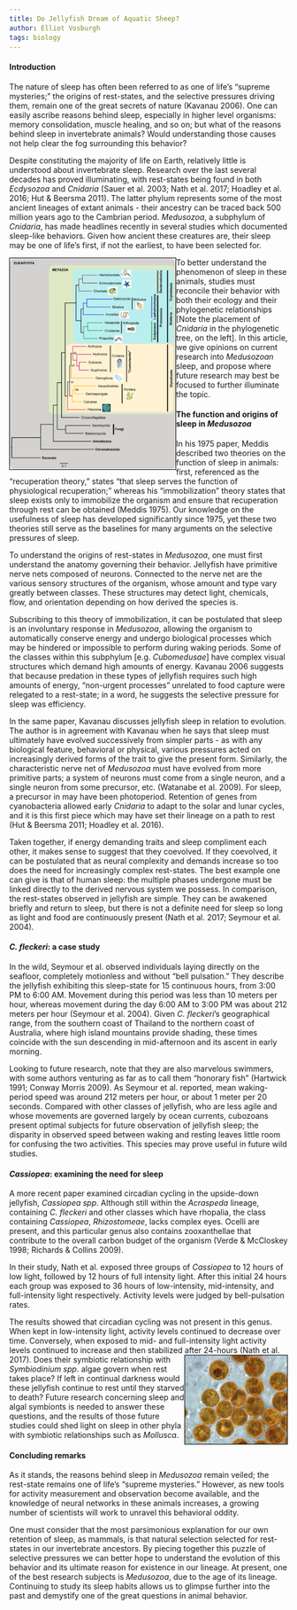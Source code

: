 ```yaml
---
title: Do Jellyfish Dream of Aquatic Sheep?
author: Elliot Vosburgh
tags: biology
---
```


#### Introduction

The nature of sleep has often been referred to as one of life’s “supreme mysteries;” the origins of rest-states, and the selective pressures driving them, remain one of the great secrets of nature (Kavanau 2006). One can easily ascribe reasons behind sleep, especially in higher level organisms: memory consolidation, muscle healing, and so on; but what of the reasons behind sleep in invertebrate animals? Would understanding those causes not help clear the fog surrounding this behavior?

Despite constituting the majority of life on Earth, relatively little is understood about invertebrate sleep. Research over the last several decades has proved illuminating, with rest-states being found in both *Ecdysozoa* and *Cnidaria* (Sauer et al. 2003; Nath et al. 2017; Hoadley et al. 2016; Hut & Beersma 2011). The latter phylum represents some of the most ancient lineages of extant animals - their ancestry can be traced back 500 million years ago to the Cambrian period. *Medusozoa*, a subphylum of *Cnidaria*, has made headlines recently in several studies which documented sleep-like behaviors. Given how ancient these creatures are, their sleep may be one of life’s first, if not the earliest, to have been selected for.

<img src="/assets/16april2020/Metazoan_Phylogenetic_Tree.png" alt="Phylogenetic tree of Metazoa" width="300" align="left" style="border:1px solid black"/>

To better understand the phenomenon of sleep in these animals, studies must reconcile their behavior with both their ecology and their phylogenetic relationships [Note the placement of *Cnidaria* in the phylogenetic tree, on the left]. In this article, we give opinions on current research into *Medusozoan* sleep, and propose where future research may best be focused to further illuminate the topic.

#### The function and origins of sleep in *Medusozoa*

In his 1975 paper, Meddis described two theories on the function of sleep in animals: first, referenced as the “recuperation theory,” states “that sleep serves the function of physiological recuperation;” whereas his “immobilization” theory states that sleep exists only to immobilize the organism and ensure that recuperation through rest can be obtained (Meddis 1975). Our knowledge on the usefulness of sleep has developed significantly since 1975, yet these two theories still serve as the baselines for many arguments on the selective pressures of sleep.

To understand the origins of rest-states in *Medusozoa*, one must first understand the anatomy governing their behavior. Jellyfish have primitive nerve nets composed of neurons. Connected to the nerve net are the various sensory structures of the organism, whose amount and type vary greatly between classes. These structures may detect light, chemicals, flow, and orientation depending on how derived the species is.

Subscribing to this theory of immobilization, it can be postulated that sleep is an involuntary response in *Medusozoa*, allowing the organism to automatically conserve energy and undergo biological processes which may be hindered or impossible to perform during waking periods. Some of the classes within this subphylum [e.g. *Cubomedusae*] have complex visual structures which demand high amounts of energy. Kavanau 2006 suggests that because predation in these types of jellyfish requires such high amounts of energy, “non-urgent processes” unrelated to food capture were relegated to a rest-state; in a word, he suggests the selective pressure for sleep was efficiency.

In the same paper, Kavanau discusses jellyfish sleep in relation to evolution. The author is in agreement with Kavanau when he says that sleep must ultimately have evolved successively from simpler parts - as with any biological feature, behavioral or physical, various pressures acted on increasingly derived forms of the trait to give the present form. Similarly, the characteristic nerve net of *Medusozoa* must have evolved from more primitive parts; a system of neurons must come from a single neuron, and a single neuron from some precursor, etc. (Watanabe et al. 2009). For sleep, a precursor in may have been photoperiod. Retention of genes from cyanobacteria allowed early *Cnidaria* to adapt to the solar and lunar cycles, and it is this first piece which may have set their lineage on a path to rest (Hut & Beersma 2011; Hoadley et al. 2016).

Taken together, if energy demanding traits and sleep compliment each other, it makes sense to suggest that they coevolved. If they coevolved, it can be postulated that as neural complexity and demands increase so too does the need for increasingly complex rest-states. The best example one can give is that of human sleep: the multiple phases undergone must be linked directly to the derived nervous system we possess. In comparison, the rest-states observed in jellyfish are simple. They can be awakened briefly and return to sleep, but there is not a definite need for sleep so long as light and food are continuously present (Nath et al. 2017; Seymour et al. 2004).

#### *C. fleckeri*: a case study

In the wild, Seymour et al. observed individuals laying directly on the seafloor, completely motionless and without “bell pulsation.” They describe the jellyfish exhibiting this sleep-state for 15 continuous hours, from 3:00 PM to 6:00 AM. Movement during this period was less than 10 meters per hour, whereas movement during the day 6:00 AM to 3:00 PM was about 212 meters per hour (Seymour et al. 2004). Given *C. fleckeri*’s geographical range, from the southern coast of Thailand to the northern coast of Australia, where high island mountains provide shading, these times coincide with the sun descending in mid-afternoon and its ascent in early morning.

Looking to future research, note that they are also marvelous swimmers, with some authors venturing as far as to call them “honorary fish” (Hartwick 1991; Conway Morris 2009). As Seymour et al. reported, mean waking-period speed was around 212 meters per hour, or about 1 meter per 20 seconds. Compared with other classes of jellyfish, who are less agile and whose movements are governed largely by ocean currents, cubozoans present optimal subjects for future observation of jellyfish sleep; the disparity in observed speed between waking and resting leaves little room for confusing the two activities. This species may prove useful in future wild studies.

#### *Cassiopea*: examining the need for sleep

A more recent paper examined circadian cycling in the upside-down jellyfish, *Cassiopea spp*. Although still within the *Acraspeda* lineage, containing *C. fleckeri* and other classes which have rhopalia, the class containing *Cassiopea*, *Rhizostomeae*, lacks complex eyes. Ocelli are present, and this particular genus also contains zooxanthellae that contribute to the overall carbon budget of the organism (Verde & McCloskey 1998; Richards & Collins 2009).

In their study, Nath et al. exposed three groups of *Cassiopea* to 12 hours of low light, followed by 12 hours of full intensity light. After this initial 24 hours each group was exposed to 36 hours of low-intensity, mid-intensity, and full-intensity light respectively. Activity levels were judged by bell-pulsation rates.

The results showed that circadian cycling was not present in this genus. When kept in low-intensity light, activity levels continued to decrease over time. Conversely, when exposed to mid- and full-intensity light activity levels continued to increase and then stabilized after 24-hours (Nath et al. 2017). <img src="/assets/16april2020/Symbiodinium.png" alt="Symbiodinium spp. under the microscope" width="185" align="right" style="border:1px solid black"/> Does their symbiotic relationship with *Symbiodinium spp*. algae govern when rest takes place? If left in continual darkness would these jellyfish continue to rest until they starved to death? Future research concerning sleep and algal symbionts is needed to answer these questions, and the results of those future studies could shed light on sleep in other phyla with symbiotic relationships such as *Mollusca*.

#### Concluding remarks

As it stands, the reasons behind sleep in *Medusozoa* remain veiled; the rest-state remains one of life’s “supreme mysteries.” However, as new tools for activity measurement and observation become available, and the knowledge of neural networks in these animals increases, a growing number of scientists will work to unravel this behavioral oddity.

One must consider that the most parsimonious explanation for our own retention of sleep, as mammals, is that natural selection selected for rest-states in our invertebrate ancestors. By piecing together this puzzle of selective pressures we can better hope to understand the evolution of this behavior and its ultimate reason for existence in our lineage. At present, one of the best research subjects is *Medusozoa*, due to the age of its lineage. Continuing to study its sleep habits allows us to glimpse further into the past and demystify one of the great questions in animal behavior.
